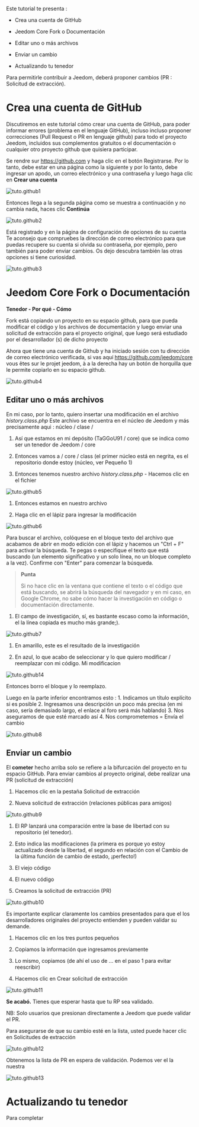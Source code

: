 Este tutorial te presenta :

-   Crea una cuenta de GitHub

-   Jeedom Core Fork o Documentación

-   Editar uno o más archivos

-   Enviar un cambio

-   Actualizando tu tenedor

Para permitirle contribuir a Jeedom, deberá
proponer cambios (PR : Solicitud de extracción).

Crea una cuenta de GitHub 
===========================

Discutiremos en este tutorial cómo crear una cuenta de GitHub,
para poder informar errores (problema en el lenguaje GitHub), incluso
incluso proponer correcciones (Pull Request o PR en lenguaje github)
para todo el proyecto Jeedom, incluidos sus complementos gratuitos o el
documentación o cualquier otro proyecto github que
quisiera participar.

Se rendre sur <https://github.com> y haga clic en el botón Registrarse.
Por lo tanto, debe estar en una página como la siguiente y
por lo tanto, debe ingresar un apodo, un correo electrónico y una contraseña y luego
haga clic en **Crear una cuenta**

![tuto.github1](images/tuto.github1.png)

Entonces llega a la segunda página como se muestra a continuación y no cambia
nada, haces clic **Continúa**

![tuto.github2](images/tuto.github2.png)

Está registrado y en la página de configuración de opciones de su
cuenta Te aconsejo que compruebes la dirección de correo electrónico para que puedas
recupere su cuenta si olvida su contraseña, por ejemplo, pero
también para poder enviar cambios. Os dejo
descubra también las otras opciones si tiene curiosidad.

![tuto.github3](images/tuto.github3.png)

Jeedom Core Fork o Documentación 
==========================================

**Tenedor - Por qué - Cómo**

Fork está copiando un proyecto en su espacio github, para que pueda
modificar el código y los archivos de documentación y luego enviar
una solicitud de extracción para el proyecto original, que luego será estudiado por el
desarrollador (s) de dicho proyecto

Ahora que tiene una cuenta de Github y ha iniciado sesión
con tu dirección de correo electrónico verificada, si vas aquí
<https://github.com/jeedom/core> vous êtes sur le projet jeedom, à
a la derecha hay un botón de horquilla que le permite copiarlo en su
espacio github.

![tuto.github4](images/tuto.github4.png)

Editar uno o más archivos 
---------------------------------------

En mi caso, por lo tanto, quiero insertar una modificación en el archivo
*history.class.php* Este archivo se encuentra en el núcleo de Jeedom y más
precisamente aqui : núcleo / clase /

1. Así que estamos en mi depósito (TaGGoU91 / core) que se indica como
    ser un tenedor de Jeedom / core

2. Entonces vamos a / core / class (el primer núcleo está en negrita, es
    el repositorio donde estoy (núcleo, ver Pequeño 1)

3. Entonces tenemos nuestro archivo *history.class.php* - Hacemos clic en el
    fichier

![tuto.github5](images/tuto.github5.png)

1. Entonces estamos en nuestro archivo

2. Haga clic en el lápiz para ingresar la modificación

![tuto.github6](images/tuto.github6.png)

Para buscar el archivo, colóquese en el bloque
texto del archivo que acabamos de abrir en modo edición con el lápiz y
hacemos un "Ctrl + F" para activar la búsqueda. Te pegas o
especifique el texto que está buscando (un elemento significativo y un
solo línea, no un bloque completo a la vez). Confirme con "Enter" para
comenzar la búsqueda.

> **Punta**
>
> Si no hace clic en la ventana que contiene el texto o el código
> que está buscando, se abrirá la búsqueda del navegador y
> en mi caso, en Google Chrome, no sabe cómo hacer la investigación
> en código o documentación directamente.

1. El campo de investigación, sí, es bastante escaso como la información, el
    la línea copiada es mucho más grande;).

![tuto.github7](images/tuto.github7.png)

1. En amarillo, este es el resultado de la investigación

2. En azul, lo que acabo de seleccionar y lo que quiero
    modificar / reemplazar con mi código. Mi modificacion

![tuto.github14](images/tuto.github14.png)

Entonces borro el bloque y lo reemplazo.

Luego en la parte inferior encontramos esto : 1. Indicamos un título
explícito si es posible 2. Ingresamos una descripción un poco más precisa
(en mi caso, sería demasiado largo, el enlace al foro será más
hablando) 3. Nos aseguramos de que esté marcado así 4. Nos comprometemos =
Envía el cambio

![tuto.github8](images/tuto.github8.png)

Enviar un cambio 
--------------------------

El **cometer** hecho arriba solo se refiere a la bifurcación del proyecto en
tu espacio GitHub. Para enviar cambios al proyecto original,
debe realizar una PR (solicitud de extracción)

1. Hacemos clic en la pestaña Solicitud de extracción

2. Nueva solicitud de extracción (relaciones públicas para amigos)

![tuto.github9](images/tuto.github9.png)

1. El RP lanzará una comparación entre la base de libertad con su
    repositorio (el tenedor).

2. Esto indica las modificaciones (la primera es porque yo
    estoy actualizado desde la libertad, el segundo en relación con el
    Cambio de la última función de cambio de estado, ¡perfecto!)

3. El viejo código

4. El nuevo código

5. Creamos la solicitud de extracción (PR)

![tuto.github10](images/tuto.github10.png)

Es importante explicar claramente los cambios presentados para que el
los desarrolladores originales del proyecto entienden y pueden validar su
demande.

1. Hacemos clic en los tres puntos pequeños

2. Copiamos la información que ingresamos previamente

3. Lo mismo, copiamos (de ahí el uso de ... en el paso 1 para
    evitar reescribir)

4. Hacemos clic en Crear solicitud de extracción

![tuto.github11](images/tuto.github11.png)

**Se acabó.** Tienes que esperar hasta que tu RP sea validado.

NB: Solo usuarios que presionan directamente a Jeedom que
puede validar el PR.

Para asegurarse de que su cambio esté en la lista, usted
puede hacer clic en Solicitudes de extracción

![tuto.github12](images/tuto.github12.png)

Obtenemos la lista de PR en espera de validación. Podemos ver el
la nuestra

![tuto.github13](images/tuto.github13.png)

Actualizando tu tenedor 
============================

Para completar
